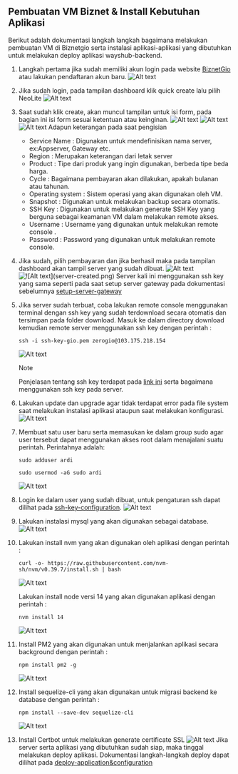 ## Pembuatan VM Biznet & Install Kebutuhan Aplikasi
Berikut adalah dokumentasi langkah langkah bagaimana melakukan pembuatan VM di Biznetgio serta instalasi aplikasi-aplikasi yang dibutuhkan untuk melakukan deploy aplikasi wayshub-backend.

1. Langkah pertama jika sudah memiliki akun login pada website [BiznetGio](portal.biznetgio.com) atau lakukan pendaftaran akun baru. 
![Alt text](setup-server/login-biznetgio.png)

2. Jika sudah login, pada tampilan dashboard klik quick create lalu pilih NeoLite
![Alt text](setup-server/quick-create.png)

3. Saat sudah klik create, akan muncul tampilan untuk isi form, pada bagian ini isi form sesuai ketentuan atau keinginan.
![Alt text](setup-server/create-server.png)
![Alt text](setup-server/create-server-1.png)
![Alt text](setup-server/create-server-2.png)
Adapun keterangan pada saat pengisian 
    - Service Name : Digunakan untuk mendefinisikan nama server, ex:Appserver, Gateway etc.
    - Region : Merupakan keterangan dari letak server
    - Product : Tipe dari produk yang ingin digunakan, berbeda tipe beda harga.
    - Cycle : Bagaimana pembayaran akan dilakukan, apakah bulanan atau tahunan.
    - Operating system : Sistem operasi yang akan digunakan oleh VM.
    - Snapshot : Digunakan untuk melakukan backup secara otomatis.
    - SSH Key : Digunakan untuk melakukan generate SSH Key yang berguna sebagai keamanan VM dalam melakukan remote akses.
    - Username : Username yang digunakan untuk melakukan remote console .
    - Password : Password yang digunakan untuk melakukan remote console.

4. Jika sudah, pilih pembayaran dan jika berhasil maka pada tampilan dashboard akan tampil server yang sudah dibuat.
![Alt text](setup-server/create-server-3.png)
![!\[Alt text\](server-created.png)](setup-server/server-created.png)
Server kali ini menggunakan ssh key yang sama seperti pada saat setup server gateway pada dokumentasi sebelumnya [setup-server-gateway](../Day-1/setup-server.md)

5. Jika server sudah terbuat, coba lakukan remote console menggunakan terminal dengan ssh key yang sudah terdownload secara otomatis dan tersimpan pada folder download. Masuk ke dalam directory download kemudian remote server menggunakan ssh key dengan perintah :

    ```ssh -i ssh-key-gio.pem zerogio@103.175.218.154```

    ![Alt text](setup-server/remote-server.png)

    > [!NOTE]
    > Penjelasan tentang ssh key terdapat pada [link ini](../Day-1/ssh-key-configuration.md) serta bagaimana menggunakan ssh key pada server. 

6. Lakukan update dan upgrade agar tidak terdapat error pada file system saat melakukan instalasi aplikasi ataupun saat melakukan konfigurasi.
![Alt text](setup-server/update&upgrade.png)

7. Membuat satu user baru serta memasukan ke dalam group sudo agar user tersebut dapat menggunakan akses root dalam menajalani suatu perintah. Perintahnya adalah:

   ```
   sudo adduser ardi
   ```

   ```
   sudo usermod -aG sudo ardi
   ```

   ![Alt text](setup-server/adduser&usermod.png)

8. Login ke dalam user yang sudah dibuat, untuk pengaturan ssh dapat dilihat pada [ssh-key-configuration](ssh-key-configuration.md).
![Alt text](setup-server/login-ardi.png)

9. Lakukan instalasi mysql yang akan digunakan sebagai database.
![Alt text](setup-server/install-mysql.png)

10. Lakukan install nvm yang akan digunakan oleh aplikasi dengan perintah :
    ```
    curl -o- https://raw.githubusercontent.com/nvm-sh/nvm/v0.39.7/install.sh | bash
    ```
    ![Alt text](setup-server/install-nvm.png)

    Lakukan install node versi 14 yang akan digunakan aplikasi dengan perintah : 
    ```
    nvm install 14
    ```
    ![Alt text](setup-server/nvm-install-14.png)

1.  Install PM2 yang akan digunakan untuk menjalankan aplikasi secara background dengan perintah :
    ```
    npm install pm2 -g
    ```
    ![Alt text](setup-server/npm-install-pm2.png)

2.  Install sequelize-cli yang akan digunakan untuk migrasi backend ke database dengan perintah : 
    ```
    npm install --save-dev sequelize-cli
    ```
    ![Alt text](setup-server/npm-install-sequelize-cli.png)

3.   Install Certbot untuk melakukan generate certificate SSL
![Alt text](setup-server/install-certbot.png)
Jika server serta aplikasi yang dibutuhkan sudah siap, maka tinggal melakukan deploy aplikasi. Dokumentasi langkah-langkah deploy dapat dilihat pada [deploy-application&configuration](<2. deploy-application.md>)


